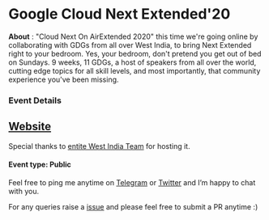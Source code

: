 # Google Cloud Next Extended'20

**About** : "Cloud Next On AirExtended 2020" this time we're going online by collaborating with GDGs from all over West India, to bring Next Extended right to your bedroom. Yes, your bedroom, don't pretend you get out of bed on Sundays. 9 weeks, 11 GDGs, a host of speakers from all over the world, cutting edge topics for all skill levels, and most importantly, that community experience you've been missing.


### Event Details 

<h2><a href="https://cloudnextextendedin.web.app/">Website</a></h2>

Special thanks to [entite West India Team](https://cloudnextextendedin.web.app/team) for hosting it. 

#### Event type: Public


Feel free to ping me anytime on [Telegram](http://telegram.me/rowdymehul) or [Twitter](http://twitter.com/rowdymehul) and I’m happy to chat with you.

For any queries raise a [issue](https://github.com/rowdymehul/The-Hackers-Meetup-India-Webinar/issues) and please feel free to submit a PR anytime :)

